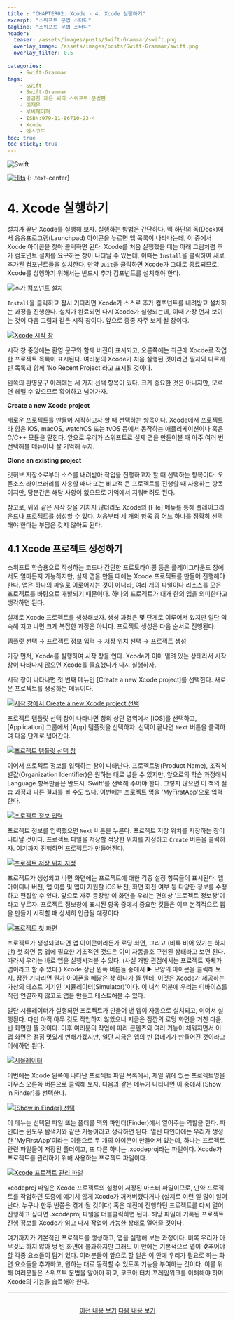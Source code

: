 ```yaml
---
title : "CHAPTER02: Xcode - 4. Xcode 실행하기"
excerpt: "스위프트 문법 스터디"
tagline: "스위프트 문법 스터디"
header:
  teaser: /assets/images/posts/Swift-Grammar/swift.png
  overlay_image: /assets/images/posts/Swift-Grammar/swift.png
  overlay_filter: 0.5
  
categories:
    - Swift-Grammar
tags:
    - Swift
    - Swift-Grammar
    - 꼼곰한 재은 씨의 스위프트:문법편
    - 이재은
    - 루비페이퍼
    - ISBN:979-11-86710-23-4
    - Xcode
    - 엑스코드
toc: true
toc_sticky: true
---
```


![Swift](/assets/images/posts/Swift-Grammar/swift.png)

[![Hits](https://hits.seeyoufarm.com/api/count/incr/badge.svg?url=https%3A%2F%2Fsanghyuk.dev%2Fswift-grammar%2F2-4%2F&count_bg=%23FA7343&title_bg=%23555555&icon=swift.svg&icon_color=%23E7E7E7&title=Views&edge_flat=false)](https://hits.seeyoufarm.com)
{: .text-center}

# 4. Xcode 실행하기

설치가 끝난 Xcode를 실행해 보자. 실행하는 방법은 간단하다. 맥 하단의 독(Dock)에서 응용프로그램(Launchpad) 아이콘을 누르면 앱 목록이 나타나는데, 이 중에서 Xocde 아이콘을 찾아 클릭하면 된다. Xcode를 처음 실행했을 때는 아래 그림처럼 추가 컴포넌트 설치를 요구하는 창이 나타날 수 있는데, 이때는 `Install`을 클릭하여 새로 추가된 컴포넌트들을 설치한다. 만약 `Quit`을 클릭하면 Xcode가 그대로 종료되므로, Xcode를 싱행하기 위해서는 반드시 추가 컴포넌트를 설치해야 한다.

[![추가 컴포넌트 설치](/assets/images/posts/Swift-Grammar/2020-11-01-2-4/1.png)](/assets/images/posts/Swift-Grammar/2020-11-01-2-4/1.png)

`Install`을 클릭하고 잠시 기다리면 Xcode가 스스로 추가 컴포넌트를 내려받고 설치하는 과정을 진행한다. 설치가 완료되면 다시 Xcode가 실행되는데, 이때 가장 먼저 보이는 것이 다음 그림과 같은 시작 창이다. 앞으로 종종 자주 보게 될 창이다.

[![Xcode 시작 창](/assets/images/posts/Swift-Grammar/2020-11-01-2-4/2.png)](/assets/images/posts/Swift-Grammar/2020-11-01-2-4/2.png)

시작 창 중앙에는 환영 문구와 함께 버전이 표시되고, 오른쪽에는 최근에 Xocde로 작업한 프로젝트 목록이 표시된다. 여러분의 Xcode가 처음 실행된 것이라면 필자와 다르게 빈 목록과 함께 'No Recent Project'라고 표시될 것이다.

왼쪽의 환영문구 아래에는 세 가지 선택 항목이 있다. 크게 중요한 것은 아니지만, 모르면 헤맬 수 있으므로 확이하고 넘어가자.

**Create a new Xcode project**

새로운 프로젝트를 만들어 시작하고자 할 때 선택하는 항목이다. Xcode에서 프로젝트라 함은 iOS, macOS, watchOS 또는 tvOS 등에서 동작하는 애플리케이션이나 혹은 C/C++ 모듈을 말한다. 앞으로 우리가 스위프트로 실제 앱을 만들어볼 때 아주 여러 번 선택해볼 메뉴이니 잘 기억해 두자.

**Clone an existing project**

깃허브 저장소로부터 소스를 내려받아 작업을 진행하고자 할 때 선택하는 항목이다. 오픈소스 라이브러리를 사용할 때나 또는 비교적 큰 프로젝트를 진행할 때 사용하는 항목이지만, 당분간은 해당 사항이 없으므로 기억에서 지워버려도 된다.

참고로, 위와 같은 시작 창을 거치지 않더라도 Xcode의 [File] 메뉴를 통해 플레이그라운드나 프로젝트를 생성할 수 있다. 처음부터 세 개의 항목 중 어느 하나를 정확히 선택해야 한다는 부담은 갖지 않아도 된다. 

## 4.1 Xcode 프로젝트 생성하기

스위프트 학습용으로 작성하는 코드나 간단한 프로토타이핑 등은 플레이그라운드 창에서도 얼마든지 가능하지만, 실제 앱을 만들 때에는 Xcode 프로젝트를 만들어 진행해야 한다. 앱은 하나의 파일로 이로어지는 것이 아니라, 여러 개의 파일이나 리소스를 모은 프로젝트를 바탕으로 개발되기 때문이다. 하나의 프로젝트가 대개 한의 앱을 의미한다고 생각하면 된다.

실제로 Xcode 프로젝트를 생성해보자. 생성 과정은 몇 단계로 이루어져 있지만 일단 익숙해 지고 나면 크게 복잡한 과정은 아니다. 프로젝트 생성은 다음 순서로 진행된다.

템플릿 선택 → 프로젝트 정보 입력 → 저장 위치 선택 → 프로젝트 생성

가장 먼저, Xcode를 실행하여 시작 창을 연다. Xcode가 이미 열려 있는 상태라서 시작 창이 나타나지 않으면 Xcode를 졸효했다가 다시 실행하자.

시작 창이 나타나면 첫 번째 메뉴인 [Create a new Xcode project]를 선택한다. 새로운 프로젝트를 생성하는 메뉴이다. 

[![시작 창에서 Create a new Xcode project 선택](/assets/images/posts/Swift-Grammar/2020-11-01-2-4/3.png)](/assets/images/posts/Swift-Grammar/2020-11-01-2-4/3.png)

프로젝트 템플릿 선택 창이 나타나면 창의 상단 영역에서 [iOS]를 선택하고, [Application] 그룹에서 [App] 템플릿을 선택하자. 선택이 끝나면 `Next` 버튼을 클릭하여 다음 단계로 넘어간다.

[![프로젝트 템플릿 선택 창](/assets/images/posts/Swift-Grammar/2020-11-01-2-4/4.png)](/assets/images/posts/Swift-Grammar/2020-11-01-2-4/4.png)

이어서 프로젝트 정보를 입력하는 창이 나타난다. 프로젝트명(Product Name), 조직식별값(Organization Identifier)은 원하는 대로 넣을 수 있지만, 앞으로의 학습 과정에서 Language 항목만큼은 반드시 'Swift'를 선택해 주어야 한다. 그렇지 않으면 이 책의 실습 과정과 다른 결과를 볼 수도 있다. 이번에는 프로젝트 명을 'MyFirstApp'으로 입력한다. 

[![프로젝트 정보 입력](/assets/images/posts/Swift-Grammar/2020-11-01-2-4/5.png)](/assets/images/posts/Swift-Grammar/2020-11-01-2-4/5.png)

프로젝트 정보를 입력했으면 `Next` 버튼을 누른다. 프로젝트 저장 위치를 저장하는 창이 나타날 것이다. 프로젝트 파일을 저장할 적당한 위치를 지정하고 `Create` 버튼을 클릭하자. 여기까지 진행하면 프로젝트가 만들어진다.

[![프로젝트 저장 위치 지정](/assets/images/posts/Swift-Grammar/2020-11-01-2-4/6.png)](/assets/images/posts/Swift-Grammar/2020-11-01-2-4/6.png)

프로젝트가 생성되고 나면 화면에는 프로젝트에 대한 각종 설정 항목들이 표시된다. 앱 아이디나 버전, 앱 이름 및 앱이 지원할 iOS 버전, 화면 회전 여부 등 다양한 정보를 수정하고 편집할 수 있다. 앞으로 자주 등장할 이 화면을 우리는 편의상 '프로젝트 정보창'이라고 부르자. 프로젝트 정보창에 표시된 항목 중에서 중요한 것들은 이후 본격적으로 앱을 만들기 시작할 때 상세히 언급될 예정이다.

[![프로젝트 첫 화면](/assets/images/posts/Swift-Grammar/2020-11-01-2-4/7.png)](/assets/images/posts/Swift-Grammar/2020-11-01-2-4/7.png)

프로젝트가 생성되었다면 앱 아이콘이라든가 로딩 화면, 그리고 (비록 비어 있기는 하지만) 첫 화면 등 앱에 필요한 기초적인 것드은 이미 자동을호 구현된 상태라고 보면 된다. 따라서 우리는 바로 앱을 실행시켜볼 수 있다. (사실 개발 관점에서는 프로젝트 자체가 앱이라고 할 수 있다.) Xcode 상단 왼쪽 버튼들 중에서 ► 모양의 아이콘을 클릭해 보자. 잠깐 기다리면 뭔가 아이폰을 빼닮은 창 하나가 뜰 텐데, 이것은 Xcode가 제공하는 가상의 테스트 기기인 '시뮬레이터(Simulator)'이다. 이 녀석 덕분에 우리는 디바이스를 직접 연결하지 않고도 앱을 만들고 테스트해볼 수 있다. 

일단 시뮬레이터가 실행되면 프로젝트가 만들어 낸 앱이 자동으로 설치되고, 이어서 실행된다. 다만 아직 아무 것도 작업하지 않았으니 지금은 잠깐의 로딩 화면을 거친 다음, 빈 화면만 뜰 것이다. 이후 여러분의 작업에 따라 콘텐츠와 여러 기능이 채워지면서 이 앱 화면은 점점 멋있게 변해가겠지만, 일단 지금은 앱의 빈 껍데기가 만들어진 것이라고 이해하면 된다.

[![시뮬레이터](/assets/images/posts/Swift-Grammar/2020-11-01-2-4/8.png)](/assets/images/posts/Swift-Grammar/2020-11-01-2-4/8.png)

이번에는 Xcode 왼쪽에 나타난 프로젝트 파일 목록에서, 제일 위에 있는 프로젝트명을 마우스 오른쪽 버튼으로 클릭해 보자. 다음과 같은 메뉴가 나타나면 이 중에서 [Show in Finder]를 선택한다. 

[![[Show in Finder] 선택](/assets/images/posts/Swift-Grammar/2020-11-01-2-4/9.png)](/assets/images/posts/Swift-Grammar/2020-11-01-2-4/9.png)

이 메뉴는 선택된 파일 또는 폴더를 맥의 파인더(Finder)에서 열어주는 역할을 한다. 파인더는 윈도우 탐색기와 같은 기능이라고 생각하면 된다. 열린 파인더에는 우리가 생성한 'MyFirstApp'이라는 이름으로 두 개의 아이콘이 만들어져 있는데, 하나는 프로젝트 관련 파일들이 저장된 폴더이고, 또 다른 하나는 .xcodeproj라는 파일이다. Xcode가 프로젝트를 관리하기 위해 사용하는 프로젝트 파일이다.

[![Xcode 프로젝트 관리 파일](/assets/images/posts/Swift-Grammar/2020-11-01-2-4/10.png)](/assets/images/posts/Swift-Grammar/2020-11-01-2-4/10.png)

xcodeproj 파일은 Xcode 프로젝트의 설정이 저장된 마스터 파일이므로, 만약 프로젝트를 작업하던 도중에 예기치 않게 Xcode가 꺼져버렸다거나 (실제로 이런 일 많이 일어난다. 누구나 한두 번쯤은 겪게 될 것이다) 혹은 예전에 진행하던 프로젝트를 다시 열어 진행하고 싶다면 .xcodeproj 파일을 더블클릭하면 된다. 해당 파일에 기록된 프로젝트 진행 정보를 Xcode가 읽고 다시 작업이 가능한 상태로 열어줄 것이다.

여기까지가 기본적인 프로젝트를 생성하고, 앱을 실행해 보는 과정이다. 비록 우리가 아무것도 하지 않아 텅 빈 화면에 불과하지만 그래도 이 안에는 기본적으로 앱이 갖추어야 할 각종 요소들이 담겨 있다. 여러분들이 앞으로 할 일은 이 안에 우리가 필요로 하는 화면 요소들을 추가하고, 원하는 대로 동작할 수 있도록 기능을 부여하는 것이다. 이를 위해 여러분들은 스위프트 문법을 알아야 하고, 코코아 터치 프레임워크를 이해해야 하며 Xcode의 기능을 습득해야 한다.

--- 

<br/>
<center>
<a href="https://sanghyuk.dev/swift-grammar/2-3/" class="btn btn--info">이전 내용 보기</a> 
<a href="https://sanghyuk.dev/swift-grammar/2-5/" class="btn btn--info">다음 내용 보기</a>
</center>